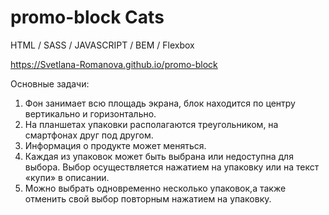 # promo-block Cats

HTML / SASS / JAVASCRIPT / BEM / Flexbox

https://Svetlana-Romanova.github.io/promo-block

Основные задачи:
1. Фон занимает всю площадь экрана, блок находится по центру вертикально и горизонтально.
2. На планшетах упаковки располагаются треугольником, на смартфонах друг под другом.
3. Информация о продукте может меняться.
4. Каждая из упаковок может быть выбрана или недоступна для выбора. Выбор
осуществляется нажатием на упаковку или на текст «купи» в описании.
5. Можно выбрать одновременно несколько упаковок,а также отменить свой
выбор повторным нажатием на упаковку.
